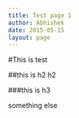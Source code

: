```yaml
---
title: Test page 1
author: Abhishek
date: 2015-05-15
layout: page
---
```


#This is test 

##this is h2
h2

###this is h3

something else
